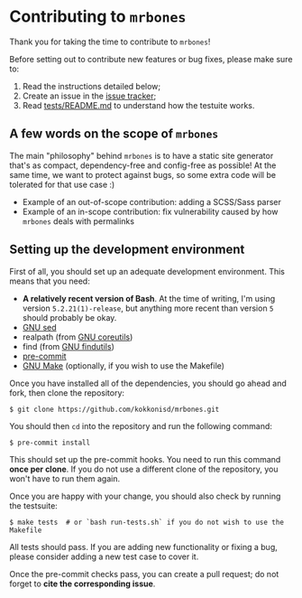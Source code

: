# Contributing to `mrbones`
Thank you for taking the time to contribute to `mrbones`!

Before setting out to contribute new features or bug fixes, please make sure to:
1. Read the instructions detailed below;
2. Create an issue in the [issue tracker](https://github.com/kokkonisd/mrbones/issues);
3. Read [tests/README.md](./tests/README.md) to understand how the testuite works.

## A few words on the scope of `mrbones`
The main "philosophy" behind `mrbones` is to have a static site generator that's as compact,
dependency-free and config-free as possible! At the same time, we want to protect against bugs, so
some extra code will be tolerated for that use case :)
- Example of an out-of-scope contribution: adding a SCSS/Sass parser
- Example of an in-scope contribution: fix vulnerability caused by how `mrbones` deals with
  permalinks

## Setting up the development environment
First of all, you should set up an adequate development environment. This means that you need:
- **A relatively recent version of Bash**. At the time of writing, I'm using version
  `5.2.21(1)-release`, but anything more recent than version `5` should probably be okay.
- [GNU sed](https://www.gnu.org/software/sed/)
- realpath (from [GNU coreutils](https://www.gnu.org/software/coreutils/))
- find (from [GNU findutils](https://www.gnu.org/software/findutils/))
- [pre-commit](https://pre-commit.com/)
- [GNU Make](https://www.gnu.org/software/make/) (optionally, if you wish to use the Makefile)

Once you have installed all of the dependencies, you should go ahead and fork, then clone the
repository:
```console
$ git clone https://github.com/kokkonisd/mrbones.git
```
You should then `cd` into the repository and run the following command:
```console
$ pre-commit install
```
This should set up the pre-commit hooks. You need to run this command **once per clone**. If you do
not use a different clone of the repository, you won't have to run them again.

Once you are happy with your change, you should also check by running the testsuite:
```console
$ make tests  # or `bash run-tests.sh` if you do not wish to use the Makefile
```
All tests should pass. If you are adding new functionality or fixing a bug, please consider adding
a new test case to cover it.

Once the pre-commit checks pass, you can create a pull request; do not forget to **cite the
corresponding issue**.
